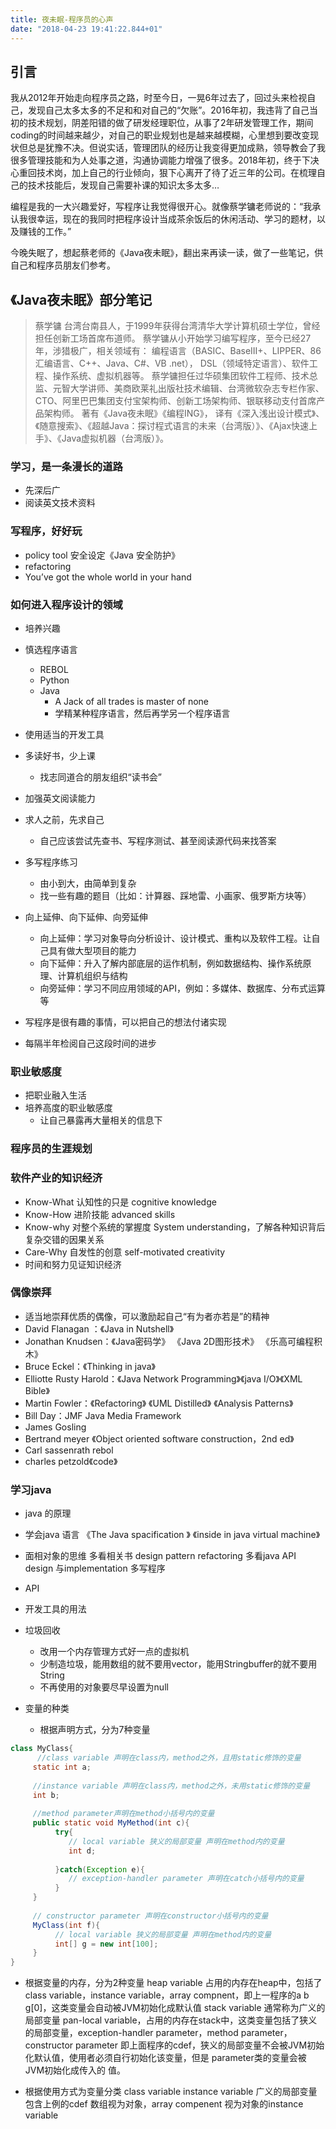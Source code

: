 ```yaml
---
title: 夜未眠-程序员的心声
date: "2018-04-23 19:41:22.844+01"
---
```

## 引言

我从2012年开始走向程序员之路，时至今日，一晃6年过去了，回过头来检视自己，发现自己太多太多的不足和和对自己的“欠账”。2016年初，我违背了自己当初的技术规划，阴差阳错的做了研发经理职位，从事了2年研发管理工作，期间coding的时间越来越少，对自己的职业规划也是越来越模糊，心里想到要改变现状但总是犹豫不决。但说实话，管理团队的经历让我变得更加成熟，领导教会了我很多管理技能和为人处事之道，沟通协调能力增强了很多。2018年初，终于下决心重回技术岗，加上自己的行业倾向，狠下心离开了待了近三年的公司。在梳理自己的技术技能后，发现自己需要补课的知识太多太多…

编程是我的一大兴趣爱好，写程序让我觉得很开心。就像蔡学镛老师说的：“我承认我很幸运，现在的我同时把程序设计当成茶余饭后的休闲活动、学习的题材，以及赚钱的工作。”

今晚失眠了，想起蔡老师的《Java夜未眠》，翻出来再读一读，做了一些笔记，供自己和程序员朋友们参考。

## 《Java夜未眠》部分笔记

> 蔡学镛 
台湾台南县人，于1999年获得台湾清华大学计算机硕士学位，曾经担任创新工场首席布道师。
蔡学镛从小开始学习编写程序，至今已经27年，涉猎极广，相关领域有：
编程语言（BASIC、BaseIII+、LIPPER、86汇编语言、C++、Java、C#、VB .net），
DSL（领域特定语言）、软件工程、操作系统、虚拟机器等。
蔡学镛担任过华硕集团软件工程师、技术总监、元智大学讲师、美商欧莱礼出版社技术编辑、台湾微软杂志专栏作家、CTO、阿里巴巴集团支付宝架构师、创新工场架构师、银联移动支付首席产品架构师。
著有《Java夜未眠》《编程ING》，
译有《深入浅出设计模式》、《随意搜索》、《超越Java：探讨程式语言的未来（台湾版）》、《Ajax快速上手》、《Java虚拟机器（台湾版）》。

### 学习，是一条漫长的道路

- 先深后广
- 阅读英文技术资料

### 写程序，好好玩

- policy tool 安全设定《Java 安全防护》
- refactoring
- You’ve got the whole world in your hand

### 如何进入程序设计的领域

- 培养兴趣
- 慎选程序语言
	- REBOL
	- Python
	- Java
		- A Jack of all trades is master of none
		- 学精某种程序语言，然后再学另一个程序语言

- 使用适当的开发工具

- 多读好书，少上课
	- 找志同道合的朋友组织“读书会”

- 加强英文阅读能力
    
- 求人之前，先求自己
	- 自己应该尝试先查书、写程序测试、甚至阅读源代码来找答案

- 多写程序练习
	-  由小到大，由简单到复杂
	-  找一些有趣的题目（比如：计算器、踩地雷、小画家、俄罗斯方块等）

- 向上延伸、向下延伸、向旁延伸
	- 向上延伸：学习对象导向分析设计、设计模式、重构以及软件工程。让自己具有做大型项目的能力
	- 向下延伸：升入了解内部底层的运作机制，例如数据结构、操作系统原理、计算机组织与结构
	- 向旁延伸：学习不同应用领域的API，例如：多媒体、数据库、分布式运算等

- 写程序是很有趣的事情，可以把自己的想法付诸实现
- 每隔半年检阅自己这段时间的进步

### 职业敏感度

- 把职业融入生活
-  培养高度的职业敏感度
    - 让自己暴露再大量相关的信息下


### 程序员的生涯规划

### 软件产业的知识经济
- Know-What 认知性的只是 cognitive knowledge
- Know-How 进阶技能 advanced skills
- Know-why 对整个系统的掌握度 System understanding，了解各种知识背后复杂交错的因果关系
- Care-Why 自发性的创意 self-motivated creativity
- 时间和努力见证知识经济

### 偶像崇拜
- 适当地崇拜优质的偶像，可以激励起自己“有为者亦若是”的精神
- David Flanagan ：《Java in Nutshell》
- Jonathan Knudsen：《Java密码学》 《Java 2D图形技术》 《乐高可编程积木》
- Bruce Eckel：《Thinking in java》
- Elliotte Rusty Harold：《Java Network Programming》《java I/O》《XML Bible》
- Martin Fowler：《Refactoring》 《UML Distilled》 《Analysis Patterns》
- Bill Day：JMF Java Media Framework
- James Gosling
- Bertrand meyer 《Object oriented software construction，2nd ed》
- Carl sassenrath rebol
- charles petzold《code》

### 学习java
- java 的原理     
- 学会java 语言
     《The Java spacification 》
     《inside in java virtual machine》
- 面相对象的思维
     多看相关书 design pattern refactoring
     多看java API design 与implementation
     多写程序
- API
- 开发工具的用法
- 垃圾回收
	- 改用一个内存管理方式好一点的虚拟机
	- 少制造垃圾，能用数组的就不要用vector，能用Stringbuffer的就不要用String
	- 不再使用的对象要尽早设置为null

- 变量的种类
	- 根据声明方式，分为7种变量

```java
class MyClass{
	  //class variable 声明在class内，method之外，且用static修饰的变量             
     static int a;
     
     //instance variable 声明在class内，method之外，未用static修饰的变量
     int b;
     
     //method parameter声明在method小括号内的变量
     public static void MyMethod(int c){
          try{
             // local variable 狭义的局部变量 声明在method内的变量
             int d;
             
          }catch(Exception e){
             // exception-handler parameter 声明在catch小括号内的变量  
          }
     }
     
     // constructor parameter 声明在constructor小括号内的变量
     MyClass(int f){
          // local variable 狭义的局部变量 声明在method内的变量
          int[] g = new int[100];
     }
}

```

- 根据变量的内存，分为2种变量
     heap variable 占用的内存在heap中，包括了 class variable，instance variable，array compnent，即上一程序的a b g[0]，这类变量会自动被JVM初始化成默认值
     stack variable 通常称为广义的局部变量 pan-local variable，占用的内存在stack中，这类变量包括了狭义的局部变量，exception-handler parameter，method                   parameter，constructor parameter 即上面程序的cdef，狭义的局部变量不会被JVM初始化默认值，使用者必须自行初始化该变量，但是 parameter类的变量会被JVM初始化成传入的     值。

- 根据使用方式为变量分类
     class variable
     instance variable
     广义的局部变量 包含上例的cdef
     数组视为对象，array compenent 视为对象的instance variable
     

















